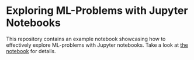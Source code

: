 # Exploring ML-Problems with Jupyter Notebooks

This repository contains an example notebook showcasing how to effectively explore ML-problems with Jupyter notebooks.
Take a look at [the notebook](./Exploring_ML_Problems_with_Jupyter.ipynb) for details.

